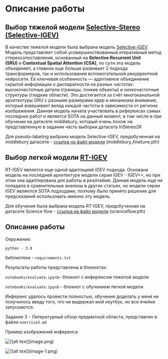 # Описание работы

## Выбор тяжелой модели **[Selective\-Stereo \(Selective\-IGEV\)](https://github.com/Windsrain/Selective-Stereo/tree/main)**

В качестве тяжелой модели была выбрана модель [Selective\-IGEV](https://github.com/Windsrain/Selective-Stereo/tree/main)\. Модель представляет собой усовершенствованный итеративный метод стереосопоставления, основанный на **Selective Recurrent Unit \(SRU\)** и **Contextual Spatial Attention \(CSA\)**, по сути эта модель объединяет, а главное еще больше развивает 2 подхода трансформеров, так и использования вспомогательной рекуррентной нейросети\. Её ключевая особенность — адаптивное объединение скрытой информации о диспаратности на разных частотах: высокочастотные детали \(границы, тонкие объекты\) и низкочастотные структуры \(гладкие области\)\. Это достигается за счёт многоканальной архитектуры GRU с разными размерами ядер и механизма внимания, который взвешивает вклад каждой частоты в зависимости от региона изображения\. Данная модель начала участвовать в референсах самых последних работ и является SOTA на данный момент, в том числе и при обучении на датасете middlebury, который очень похож на представленную в задании часть выборки датасета InStereo2K

Для pseudo\-labeling выбрана модель Selective\-IGEV, предобученная на middlebury датасете \- [ссылка на файл модели](https://drive.google.com/drive/folders/1XhUy-DGowdBS0yVWAjLUXMxGT51DIGcW) \(middlebury\_finetune\.pth\)

## Выбор легкой модели **[RT\-IGEV](https://github.com/gangweix/IGEV-plusplus?tab=readme-ov-file)**

RT\-IGEV является еще одной адаптацией IGEV подхода\. Основана модель на последней архитектуре модели серии IGEV \- IGEV\+\+, но при этом она адаптирована для работы в реалтайме\. Данная модель еще не попадала в сравнительные анализы в других статьях, но модели серии IGEV являются SOTA подходами, поэтому было принято решение для предсказаний использовать именно эту модель\.

Для обучения была выбрана модель RT\-IGEV, предобученная на датасете Science flow \- [ссылка на файл модели](https://drive.google.com/drive/folders/1KlCs3rzqXlGrQzRBbE8yxtj0b5GaX-wI) \(scienceflow\.pth\)

## Описание работы

Окружение:

```python - 3.8```

библиотеки - ```requirements.txt```

Результаты работы представлены в блокнотах:

```notebooks/evaluate.ipynb```- блокнот с инференсом тяжелой модели

```notebooks/evaluate.ipynb``` - блокнот с обучением легкой модели

Инференс удалось провести полностью, обучение доделать у меня не получилось ввиду того, что не выдержал мой ноутбук, но все ячейки запускаются.

Задание 3 - Литературный обзор предметной области, представлен в файле ```exercise3.md```

Пример изображений инференса:

![!\[alt text\](image.png)](img/image3.png)

![!\[alt text\](image-1.png)](img/image4.png)